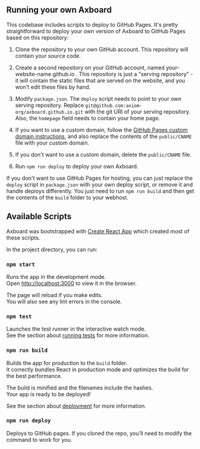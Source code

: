 ## Running your own Axboard

This codebase includes scripts to deploy to GitHub Pages. It's pretty straightforward
to deploy your own version of Axboard to GitHub Pages based on this repository:

1. Clone the repository to your own GitHub account. This repository will contain your source code.

2. Create a second repository on your GitHub account, named your-website-name.github.io . This repository is just a "serving repository" - it will contain the static files that are served on the website, and you won't edit these files by hand.

3. Modify `package.json`. The `deploy` script needs to point to your own serving repository. Replace `git@github.com:axiom-org/axboard.github.io.git` with the git URI of your serving repository. Also, the `homepage` field needs to contain your home page.

4. If you want to use a custom domain, follow the [GitHub Pages custom domain instructions](https://help.github.com/en/articles/quick-start-setting-up-a-custom-domain), and also replace the contents of the `public/CNAME` file with your custom domain.

5. If you don't want to use a custom domain, delete the `public/CNAME` file.

6. Run `npm run deploy` to deploy your own Axboard.

If you don't want to use GitHub Pages for hosting, you can just replace the `deploy` script in `package.json` with your own deploy script, or remove it and handle deploys differently. You just need to run `npm run build` and then get the contents of the `build` folder to your webhost.

## Available Scripts

Axboard was bootstrapped with [Create React App](https://github.com/facebook/create-react-app) which created most of these scripts.

In the project directory, you can run:

### `npm start`

Runs the app in the development mode.<br>
Open [http://localhost:3000](http://localhost:3000) to view it in the browser.

The page will reload if you make edits.<br>
You will also see any lint errors in the console.

### `npm test`

Launches the test runner in the interactive watch mode.<br>
See the section about [running tests](https://facebook.github.io/create-react-app/docs/running-tests) for more information.

### `npm run build`

Builds the app for production to the `build` folder.<br>
It correctly bundles React in production mode and optimizes the build for the best performance.

The build is minified and the filenames include the hashes.<br>
Your app is ready to be deployed!

See the section about [deployment](https://facebook.github.io/create-react-app/docs/deployment) for more information.

### `npm run deploy`

Deploys to GitHub pages. If you cloned the repo, you'll need to modify the command to work for you.
